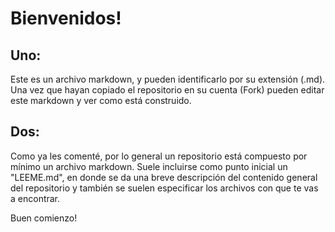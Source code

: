 # Bienvenidos!
## Uno:
Este es un archivo markdown, y pueden identificarlo por su extensión (.md).
Una vez que hayan copiado el repositorio en su cuenta (Fork) pueden editar este markdown y ver como está construido.

## Dos:
Como ya les comenté, por lo general un repositorio está compuesto por mínimo un archivo markdown.
Suele incluirse como punto inicial un "LEEME.md", en donde se da una breve descripción del contenido general del repositorio y también se suelen especificar los archivos con que te vas a encontrar.


Buen comienzo!

